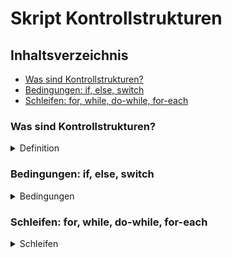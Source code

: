 # Skript Kontrollstrukturen

## Inhaltsverzeichnis
- [Was sind Kontrollstrukturen?](#was-sind-kontrollstrukturen)
- [Bedingungen: if, else, switch](#bedingungen-if-else-switch)
- [Schleifen: for, while, do-while, for-each](#schleifen-for-while-do-while-for-each)

### Was sind Kontrollstrukturen?
<details>
    <summary>Definition</summary>
    Kontrollstrukturen steuern den Ablauf eines Programms. Sie bestimmen, welche Anweisungen ausgeführt werden und wie oft.
</details>

### Bedingungen: if, else, switch
<details>
    <summary>Bedingungen</summary>
    Mit Bedingungen kann man Entscheidungen im Code treffen.

```java
    **if / else Beispiel:**
    int note = 1;
    if (note == 1) {
        System.out.println("Sehr gut");
    } else if (note == 2) {
        System.out.println("Gut");
    } else {
        System.out.println("Ungültig");
    }
    // Man kann else if so oft man will hintereinander klatschen

    **switch Beispiel:**
    int tag = 6;
    switch (tag) {
        case 6:
        case 7:
            System.out.println("Wochenende");
            break;
        default:
            System.out.println("Werktag");
    }
    // Wichtig wenn man kein Break einfügt, wird der Code darunter auch ausgeführt
```
</details>

### Schleifen: for, while, do-while, for-each
<details>
    <summary>Schleifen</summary>
    Schleifenwiederholen Anweisungen, solange eine Bedingung erfüllt ist.

```java
    **for-Schleife:**
    for (int i = 1; i <= 5; i++) {
        System.out.println(i);
    }
    // wiederholt die schleife bis i<=5 wahr wird danach wird die schleife beendet

    **while-Schleife:**
    int i = 1;
    while (i <= 5) {
        System.out.println(i);
        i++;
    }
    // wiederholt die schleife bis i<=5 wahr wird danach wird die schleife beendet

    **do-while-Schleife:**
    int i = 1;
    do {
        System.out.println(i);
        i++;
    } while (i <= 5);
    // Wie eine While schleife der unterschied ist 
    // das der code mindestens einmal ausgeführt wird
    // egal ob die bedingung erfüllt ist oder nicht 

    **for-each-Schleife:**
    List<String> namen = List.of("Max", "Anna");
    for (String name : namen) {
        System.out.println(name);
    }
    // Iteriert über jedes Element in der Liste
```
</details>